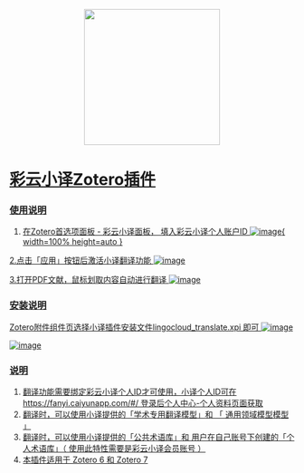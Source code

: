 <p align="center">
  <img src="https://fanyi.caiyunapp.com/assets/logo-website.b22a406f.png" width=240 />
</p>
<p align="center">
	<a href="[https://github.com/qnscholar/zotero-if/releases](https://github.com/squirrelRao/zotero-lingocloud/releases)">
</p>

# 彩云小译Zotero插件

### 使用说明
1. 在Zotero首选项面板 - 彩云小译面板， 填入彩云小译个人账户ID
![image](https://github.com/squirrelRao/zotero-lingocloud/assets/528419/18d70e35-fe1a-4684-92e9-7714ed21ab7e){ width=100% height=auto }

2.点击「应用」按钮后激活小译翻译功能
![image](https://github.com/squirrelRao/zotero-lingocloud/assets/528419/d8813beb-d17a-46aa-91e8-757f2884c525)

3.打开PDF文献，鼠标划取内容自动进行翻译
![image](https://github.com/squirrelRao/zotero-lingocloud/assets/528419/33eeaf16-ffc9-4429-aaa2-763299086c02)


### 安装说明
Zotero附件组件页选择小译插件安装文件lingocloud_translate.xpi 即可
   ![image](https://github.com/squirrelRao/zotero-lingocloud/assets/528419/afe76059-36aa-4a69-9c4f-084df81910d2)

   ![image](https://github.com/squirrelRao/zotero-lingocloud/assets/528419/99d58e84-3144-41c3-be3b-5eaf85ab8bdd)



### 说明

1. 翻译功能需要绑定彩云小译个人ID才可使用，小译个人ID可在https://fanyi.caiyunapp.com/#/ 登录后个人中心-个人资料页面获取
2. 翻译时，可以使用小译提供的「学术专用翻译模型」和 「 通用领域模型模型 」
3. 翻译时，可以使用小译提供的「公共术语库」和 用户在自己账号下创建的「个人术语库」（ 使用此特性需要是彩云小译会员账号 ）
5. 本插件适用于 Zotero 6 和  Zotero 7 
